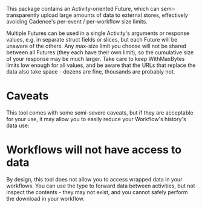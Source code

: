 This package contains an Activity-oriented Future, which can semi-transparently upload large amounts of data to
external stores, effectively avoiding Cadence's per-event / per-workflow size limits.

Multiple Futures can be used in a single Activity's arguments or response values, e.g. in separate struct fields or
slices, but each Future will be unaware of the others.  Any max-size limit you choose will not be shared between all
Futures (they each have their own limit), so the cumulative size of your response may be much larger.
Take care to keep WithMaxBytes limits low enough for all values, and be aware that the URLs that replace the data
also take space - dozens are fine, thousands are probably not.

# Caveats

This tool comes with some semi-severe caveats, but if they are acceptable for your use, it may allow you to easily
reduce your Workflow's history's data use:

# Workflows will not have access to data

By design, this tool does not allow you to access wrapped data in your workflows.  You can use the type to forward data
between activities, but not inspect the contents - they may not exist, and you cannot safely perform the download in
your workflow.
